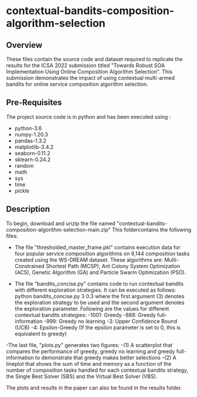 # contextual-bandits-composition-algorithm-selection

## Overview
These files contain the source code and dataset required to replicate the results for the ICSA 2022 submission titled "Towards Robust SOA Implementation Using Online Composition Algorithm Selection".
This submission demonstrates the impact of using contextual multi-armed bandits for online service composition algorithm selection.

## Pre-Requisites

The project source code is in python and has been executed using :

- python-3.6
- numpy-1.20.3
- pandas-1.3.2
- matplotlib-3.4.2
- seaborn-0.11.2
- sklearn-0.24.2
- random
- math
- sys
- time
- pickle

## Description


To begin, download and unzip the file named "contextual-bandits-composition-algorithm-selection-main.zip"
This foldercontains the following files:

- The file "thresholded_master_frame.pkl" contains execution data for four popular service composition algorithms on 6,144 composition tasks created using the WS-DREAM dataset.
These algorithms are: Multi-Constrained Shortest Path (MCSP), Ant Colony System Optimization (ACS), Genetic Algorithm (GA) and Particle Swarm Optimization (PSO).

- The file "bandits_concise.py" contains code to run contextual bandits with different exploration strategies. It can be executed as follows:
python bandits_concise.py 3 0.3 where the first argument (3) denotes the exploration strategy to be used and the second argument denotes the exploration parameter.
Following are the values for different contextual bandits strategies:
  -1001: Greedy
  -888: Greedy full-information
  -999: Greedy no learning
  -3: Upper Confidence Bound (UCB)
  -4: Epsilon-Greedy (If the epsilon parameter is set to 0, this is equivalent to greedy)

-The last file, "plots.py" generates two figures:
  -(1) A scatterplot that compares the performance of greedy, greedy no learning and greedy full-information to demonstrate that greedy makes better selections
  -(2) A lineplot that shows the sum of time and memory as a function of the number of composition tasks handled for each contextual bandits strategy, the Single Best Solver (SBS) and the Virtual Best Solver (VBS).

The plots and results in the paper can also be found in the results folder.
